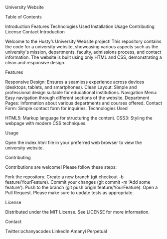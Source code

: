 University Website

Table of Contents

Introduction
Features
Technologies Used
Installation
Usage
Contributing
License
Contact
Introduction

Welcome to the Husty’s University Website project! This repository contains the code for a university website, showcasing various aspects such as the university's mission, departments, faculty, admissions process, and contact information. The website is built using only HTML and CSS, demonstrating a clean and responsive design.

Features

Responsive Design: Ensures a seamless experience across devices (desktops, tablets, and smartphones).
Clean Layout: Simple and professional design suitable for educational institutions.
Navigation Menu: Easy navigation through different sections of the website.
Department Pages: Information about various departments and courses offered.
Contact Form: Simple contact form for inquiries.
Technologies Used

HTML5: Markup language for structuring the content.
CSS3: Styling the webpage with modern CSS techniques.


Usage

Open the index.html file in your preferred web browser to view the university website.

Contributing

Contributions are welcome! Please follow these steps:

Fork the repository.
Create a new branch (git checkout -b feature/YourFeature).
Commit your changes (git commit -m 'Add some feature').
Push to the branch (git push origin feature/YourFeature).
Open a Pull Request.
Please make sure to update tests as appropriate.

License

Distributed under the MIT License. See LICENSE for more information.

Contact

Twitter:ochanyacodes
LinkedIn:Amanyi Perpetual 
